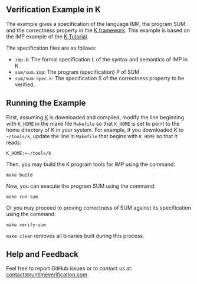
## Verification Example in K

The example gives a specification of the language IMP, the program SUM and the correctness
property in the [K framework](http://www.kframework.org). This example is based on the IMP
example of the [K Tutorial](https://github.com/kframework/k/tree/master/k-distribution/tutorial).

The specification files are as follows:

- `imp.k`: The formal specification L of the syntax and semantics of IMP in K.
- `sum/sum.imp`: The program (specification) P of SUM.
- `sum/sum-spec.k`: The specification S of the correctness property to be verified.

## Running the Example

First, assuming [K](https://github.com/kframework/k) is downloaded and compiled, modify the 
line beginning with `K_HOME` in the make file `Makefile` so that `K_HOME` is set to point 
to the home directory of K in your system. For example, if you downloaded K to `~/tools/k`, 
update the line in `Makefile` that begins with `K_HOME` so that it reads:

```
K_HOME:=~/tools/k
```

Then, you may build the K program tools for IMP using the command:

```
make build
```

Now, you can execute the program SUM using the command:

```
make run-sum
```

Or you may proceed to proving correctness of SUM against its specification using the command:

```
make verify-sum
```

`make clean` removes all binaries built during this process.

## Help and Feedback

Feel free to report GitHub issues or to contact us at:
[contact@runtimeverification.com](mailto:contact@runtimeverification.com).

